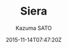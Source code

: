 ---
title: "Siera"
github: https://github.com/KazumaSATO/Siera
demo: http://ranceworks.com/
author: Kazuma SATO

ssg:
  - Jekyll
cms:
  - No Cms
date: 2015-11-14T07:47:20Z
github_branch: master
description: "jekyll theme"
stale: true
---